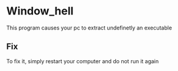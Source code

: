 # Window_hell
This program causes your pc to extract undefinetly an executable


## Fix

To fix it, simply restart your computer and do not run it again
